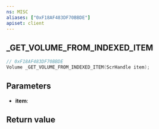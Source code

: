 ```yaml
---
ns: MISC
aliases: ["0xF18AF483DF70BBDE"]
apiset: client
---
```

## _GET_VOLUME_FROM_INDEXED_ITEM

```c
// 0xF18AF483DF70BBDE
Volume _GET_VOLUME_FROM_INDEXED_ITEM(ScrHandle item);
```


## Parameters
* **item**:

## Return value


